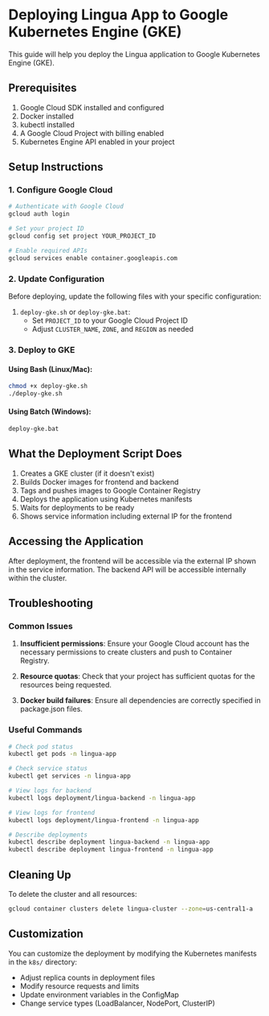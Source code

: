 # Deploying Lingua App to Google Kubernetes Engine (GKE)

This guide will help you deploy the Lingua application to Google Kubernetes Engine (GKE).

## Prerequisites

1. Google Cloud SDK installed and configured
2. Docker installed
3. kubectl installed
4. A Google Cloud Project with billing enabled
5. Kubernetes Engine API enabled in your project

## Setup Instructions

### 1. Configure Google Cloud

```bash
# Authenticate with Google Cloud
gcloud auth login

# Set your project ID
gcloud config set project YOUR_PROJECT_ID

# Enable required APIs
gcloud services enable container.googleapis.com
```

### 2. Update Configuration

Before deploying, update the following files with your specific configuration:

1. `deploy-gke.sh` or `deploy-gke.bat`:
   - Set `PROJECT_ID` to your Google Cloud Project ID
   - Adjust `CLUSTER_NAME`, `ZONE`, and `REGION` as needed

### 3. Deploy to GKE

#### Using Bash (Linux/Mac):
```bash
chmod +x deploy-gke.sh
./deploy-gke.sh
```

#### Using Batch (Windows):
```cmd
deploy-gke.bat
```

## What the Deployment Script Does

1. Creates a GKE cluster (if it doesn't exist)
2. Builds Docker images for frontend and backend
3. Tags and pushes images to Google Container Registry
4. Deploys the application using Kubernetes manifests
5. Waits for deployments to be ready
6. Shows service information including external IP for the frontend

## Accessing the Application

After deployment, the frontend will be accessible via the external IP shown in the service information. The backend API will be accessible internally within the cluster.

## Troubleshooting

### Common Issues

1. **Insufficient permissions**: Ensure your Google Cloud account has the necessary permissions to create clusters and push to Container Registry.

2. **Resource quotas**: Check that your project has sufficient quotas for the resources being requested.

3. **Docker build failures**: Ensure all dependencies are correctly specified in package.json files.

### Useful Commands

```bash
# Check pod status
kubectl get pods -n lingua-app

# Check service status
kubectl get services -n lingua-app

# View logs for backend
kubectl logs deployment/lingua-backend -n lingua-app

# View logs for frontend
kubectl logs deployment/lingua-frontend -n lingua-app

# Describe deployments
kubectl describe deployment lingua-backend -n lingua-app
kubectl describe deployment lingua-frontend -n lingua-app
```

## Cleaning Up

To delete the cluster and all resources:

```bash
gcloud container clusters delete lingua-cluster --zone=us-central1-a
```

## Customization

You can customize the deployment by modifying the Kubernetes manifests in the `k8s/` directory:

- Adjust replica counts in deployment files
- Modify resource requests and limits
- Update environment variables in the ConfigMap
- Change service types (LoadBalancer, NodePort, ClusterIP)
